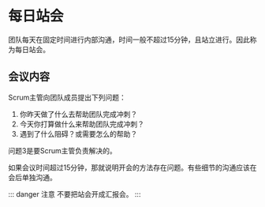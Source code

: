 # 每日站会
团队每天在固定时间进行内部沟通，时间一般不超过15分钟，且站立进行。因此称为每日站会。

## 会议内容
Scrum主管向团队成员提出下列问题：
1. 你昨天做了什么去帮助团队完成冲刺？
2. 今天你打算做什么来帮助团队完成冲刺？
3. 遇到了什么阻碍？或需要怎么的帮助？

问题3是要Scrum主管负责解决的。

如果会议时间超过15分钟，那就说明开会的方法存在问题。有些细节的沟通应该在会后单独沟通。

::: danger 注意
不要把站会开成汇报会。
:::